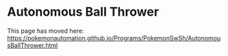 # Autonomous Ball Thrower

This page has moved here: https://pokemonautomation.github.io/Programs/PokemonSwSh/AutonomousBallThrower.html

